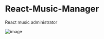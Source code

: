 # React-Music-Manager
React music administrator

![image](https://user-images.githubusercontent.com/87444638/139448609-dc4978fb-1ce8-40ca-936f-60199f71d4b0.png)


